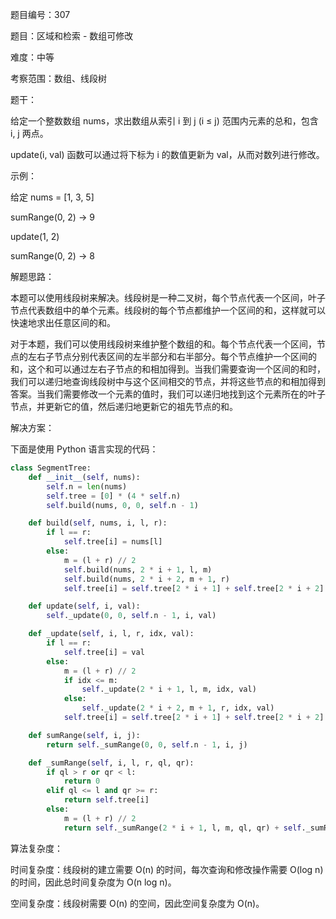 题目编号：307

题目：区域和检索 - 数组可修改

难度：中等

考察范围：数组、线段树

题干：

给定一个整数数组 nums，求出数组从索引 i 到 j (i ≤ j) 范围内元素的总和，包含 i, j 两点。

update(i, val) 函数可以通过将下标为 i 的数值更新为 val，从而对数列进行修改。

示例：

给定 nums = [1, 3, 5]

sumRange(0, 2) -> 9

update(1, 2)

sumRange(0, 2) -> 8

解题思路：

本题可以使用线段树来解决。线段树是一种二叉树，每个节点代表一个区间，叶子节点代表数组中的单个元素。线段树的每个节点都维护一个区间的和，这样就可以快速地求出任意区间的和。

对于本题，我们可以使用线段树来维护整个数组的和。每个节点代表一个区间，节点的左右子节点分别代表区间的左半部分和右半部分。每个节点维护一个区间的和，这个和可以通过左右子节点的和相加得到。当我们需要查询一个区间的和时，我们可以递归地查询线段树中与这个区间相交的节点，并将这些节点的和相加得到答案。当我们需要修改一个元素的值时，我们可以递归地找到这个元素所在的叶子节点，并更新它的值，然后递归地更新它的祖先节点的和。

解决方案：

下面是使用 Python 语言实现的代码：

```python
class SegmentTree:
    def __init__(self, nums):
        self.n = len(nums)
        self.tree = [0] * (4 * self.n)
        self.build(nums, 0, 0, self.n - 1)

    def build(self, nums, i, l, r):
        if l == r:
            self.tree[i] = nums[l]
        else:
            m = (l + r) // 2
            self.build(nums, 2 * i + 1, l, m)
            self.build(nums, 2 * i + 2, m + 1, r)
            self.tree[i] = self.tree[2 * i + 1] + self.tree[2 * i + 2]

    def update(self, i, val):
        self._update(0, 0, self.n - 1, i, val)

    def _update(self, i, l, r, idx, val):
        if l == r:
            self.tree[i] = val
        else:
            m = (l + r) // 2
            if idx <= m:
                self._update(2 * i + 1, l, m, idx, val)
            else:
                self._update(2 * i + 2, m + 1, r, idx, val)
            self.tree[i] = self.tree[2 * i + 1] + self.tree[2 * i + 2]

    def sumRange(self, i, j):
        return self._sumRange(0, 0, self.n - 1, i, j)

    def _sumRange(self, i, l, r, ql, qr):
        if ql > r or qr < l:
            return 0
        elif ql <= l and qr >= r:
            return self.tree[i]
        else:
            m = (l + r) // 2
            return self._sumRange(2 * i + 1, l, m, ql, qr) + self._sumRange(2 * i + 2, m + 1, r, ql, qr)
```

算法复杂度：

时间复杂度：线段树的建立需要 O(n) 的时间，每次查询和修改操作需要 O(log n) 的时间，因此总时间复杂度为 O(n log n)。

空间复杂度：线段树需要 O(n) 的空间，因此空间复杂度为 O(n)。